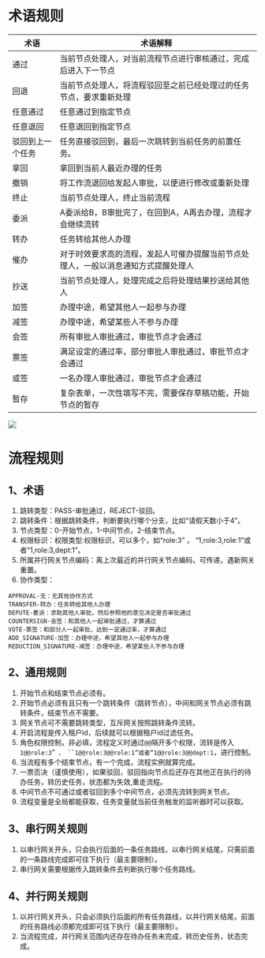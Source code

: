 # 术语规则


| 术语       | 术语解释                                      |
|----------|-------------------------------------------|
| 通过       | 当前节点处理人，对当前流程节点进行审核通过，完成后进入下一节点           |
| 回退       | 当前节点处理人，将流程驳回至之前已经处理过的任务节点，要求重新处理         |
| 任意通过     | 任意通过到指定节点                                 |
| 任意退回     | 任意退回到指定节点                                |
| 驳回到上一个任务 | 任务直接驳回到，最后一次跳转到当前任务的前置任务。                 |
| 拿回       | 拿回到当前人最近办理的任务                             |
| 撤销       | 将工作流退回给发起人审批，以便进行修改或重新处理                  |
| 终止       | 当前节点处理人，终止当前流程                            |
| 委派       | A委派给B，B审批完了，在回到A，A再去办理，流程才会继续流转           |
| 转办       | 任务转给其他人办理                                 |
| 催办       | 对于时效要求高的流程，发起人可催办提醒当前节点处理人，一般以消息通知方式提醒处理人 |
| 抄送       | 当前节点处理人，处理完成之后将处理结果抄送给其他人                 |
| 加签       | 办理中途，希望其他人一起参与办理                          |
| 减签       | 办理中途，希望某些人不参与办理                           |
| 会签       | 所有审批人审批通过，审批节点才会通过                        |
| 票签       | 满足设定的通过率，部分审批人审批通过，审批节点才会通过               |
| 或签       | 一名办理人审批通过，审批节点才会通过                        |
| 暂存       | 复杂表单，一次性填写不完，需要保存草稿功能，开始节点的暂存             |

<div><img src="https://foruda.gitee.com/images/1745804178899715688/960f27b5_2218307.png"></div>

# 流程规则

## 1、术语
1. 跳转类型：PASS-审批通过，REJECT-驳回。
1. 跳转条件：根据跳转条件，判断要执行哪个分支，比如“请假天数小于4”。
1. 节点类型：0-开始节点，1-中间节点，2-结束节点。
1. 权限标识：权限类型:权限标识，可以多个，如“role:3” ， “1,role:3,role:1”或者“1,role:3,dept:1”。
1. 所属并行网关节点编码：离上次最近的并行网关节点编码，可传递，遇新网关重置。
1. 协作类型：

```
APPROVAL-无：无其他协作方式
TRANSFER-转办：任务转给其他人办理
DEPUTE-委派：求助其他人审批，然后参照他的意见决定是否审批通过
COUNTERSIGN-会签：和其他人一起审批通过，才算通过
VOTE-票签：和部分人一起审批，达到一定通过率，才算通过
ADD_SIGNATURE-加签：办理中途，希望其他人一起参与办理
REDUCTION_SIGNATURE-减签：办理中途，希望某些人不参与办理

```



## 2、通用规则
1. 开始节点和结束节点必须有。
1. 开始节点必须有且只有一个跳转条件（跳转节点），中间和网关节点必须有跳转条件，结束节点不需要。
1. 网关节点可不需要跳转类型，互斥网关按照跳转条件流转。
1. 开启流程是传入租户id，后续就可以根据租户id过滤任务。
1. 角色权限控制，非必填，流程定义时通过`@@`隔开多个权限，流转是传入`1@@role:3`”` ， ``1@@role:3@@role:1”或者“1@@role:3@@dept:1`，进行控制。
1. 当流程有多个结束节点，有一个完成，流程实例就算完成。
1. 一票否决（谨慎使用），如果驳回，驳回指向节点后还存在其他正在执行的待办任务，转历史任务，状态都为失效,重走流程。
1. 中间节点不可通过或者驳回到多个中间节点，必须先流转到网关节点。
1. 流程变量是全局都能获取，任务变量就当前任务触发的监听器时可以获取。

## 3、串行网关规则
1. 以串行网关开头，只会执行后面的一条任务路线，以串行网关结尾，只需前面的一条路线完成即可往下执行（最主要限制）。
1. 串行网关需要根据传入跳转条件去判断执行哪个任务路线。


## 4、并行网关规则
1. 以并行网关开头，只会必须执行后面的所有任务路线，以并行网关结尾，前面的任务路线必须都完成即可往下执行（最主要限制）。
1. 当流程完成，并行网关范围内还存在待办任务未完成，转历史任务，状态完成。


